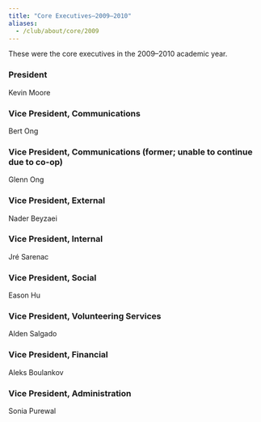 ```yaml
---
title: "Core Executives—2009–2010"
aliases:
  - /club/about/core/2009
---
```


These were the core executives in the 2009–2010 academic year.

### President

Kevin Moore

### Vice President, Communications

Bert Ong

### Vice President, Communications (former; unable to continue due to co-op)

Glenn Ong

### Vice President, External

Nader Beyzaei

### Vice President, Internal

Jré Sarenac

### Vice President, Social

Eason Hu

### Vice President, Volunteering Services

Alden Salgado

### Vice President, Financial

Aleks Boulankov

### Vice President, Administration

Sonia Purewal

